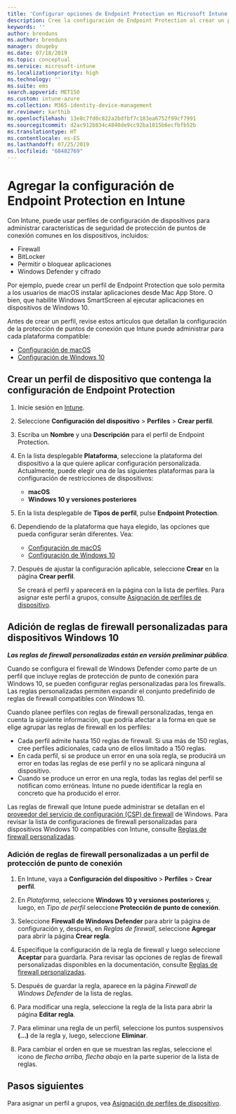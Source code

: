 ```yaml
---
title: 'Configurar opciones de Endpoint Protection en Microsoft Intune: Azure | Microsoft Docs'
description: Cree la configuración de Endpoint Protection al crear un perfil de dispositivo de macOS o Windows 10 en Microsoft Intune.
keywords: ''
author: brenduns
ms.author: brenduns
manager: dougeby
ms.date: 07/18/2019
ms.topic: conceptual
ms.service: microsoft-intune
ms.localizationpriority: high
ms.technology: ''
ms.suite: ems
search.appverid: MET150
ms.custom: intune-azure
ms.collection: M365-identity-device-management
mr.reviewer: karthib
ms.openlocfilehash: 13e8c7fd0c822a2bdfbf7c183ea6752f99cf7991
ms.sourcegitcommit: d2ac912b834c4840de9cc92ba1815b6ecfbfb52b
ms.translationtype: HT
ms.contentlocale: es-ES
ms.lasthandoff: 07/25/2019
ms.locfileid: "68482769"
---
```

# <a name="add-endpoint-protection-settings-in-intune"></a>Agregar la configuración de Endpoint Protection en Intune  

Con Intune, puede usar perfiles de configuración de dispositivos para administrar características de seguridad de protección de puntos de conexión comunes en los dispositivos, incluidos:  
- Firewall   
- BitLocker  
- Permitir o bloquear aplicaciones  
- Windows Defender y cifrado  

Por ejemplo, puede crear un perfil de Endpoint Protection que solo permita a los usuarios de macOS instalar aplicaciones desde Mac App Store. O bien, que habilite Windows SmartScreen al ejecutar aplicaciones en dispositivos de Windows 10.  

Antes de crear un perfil, revise estos artículos que detallan la configuración de la protección de puntos de conexión que Intune puede administrar para cada plataforma compatible:  
   - [Configuración de macOS](endpoint-protection-macos.md)  
   - [Configuración de Windows 10](endpoint-protection-windows-10.md)  

## <a name="create-a-device-profile-containing-endpoint-protection-settings"></a>Crear un perfil de dispositivo que contenga la configuración de Endpoint Protection  

1. Inicie sesión en [Intune](https://go.microsoft.com/fwlink/?linkid=2090973).  
3. Seleccione **Configuración del dispositivo** > **Perfiles** > **Crear perfil**.  
4. Escriba un **Nombre** y una **Descripción** para el perfil de Endpoint Protection.  
5. En la lista desplegable **Plataforma**, seleccione la plataforma del dispositivo a la que quiere aplicar configuración personalizada. Actualmente, puede elegir una de las siguientes plataformas para la configuración de restricciones de dispositivos:  
   - **macOS**  
   - **Windows 10 y versiones posteriores**  
6. En la lista desplegable de **Tipos de perfil**, pulse **Endpoint Protection**.  
7. Dependiendo de la plataforma que haya elegido, las opciones que pueda configurar serán diferentes. Vea:  
   - [Configuración de macOS](endpoint-protection-macos.md)  
   - [Configuración de Windows 10](endpoint-protection-windows-10.md)  

8. Después de ajustar la configuración aplicable, seleccione **Crear** en la página **Crear perfil**.  

   Se creará el perfil y aparecerá en la página con la lista de perfiles. Para asignar este perfil a grupos, consulte [Asignación de perfiles de dispositivo](device-profile-assign.md).  

## <a name="add-custom-firewall-rules-for-windows-10-devices"></a>Adición de reglas de firewall personalizadas para dispositivos Windows 10  
***Las reglas de firewall personalizadas están en versión preliminar pública***.  

Cuando se configura el firewall de Windows Defender como parte de un perfil que incluye reglas de protección de punto de conexión para Windows 10, se pueden configurar reglas personalizadas para los firewalls. Las reglas personalizadas permiten expandir el conjunto predefinido de reglas de firewall compatibles con Windows 10.  

Cuando planee perfiles con reglas de firewall personalizadas, tenga en cuenta la siguiente información, que podría afectar a la forma en que se elige agrupar las reglas de firewall en los perfiles:  
- Cada perfil admite hasta 150 reglas de firewall. Si usa más de 150 reglas, cree perfiles adicionales, cada uno de ellos limitado a 150 reglas.  
- En cada perfil, si se produce un error en una sola regla, se producirá un error en todas las reglas de ese perfil y no se aplicará ninguna al dispositivo.  
- Cuando se produce un error en una regla, todas las reglas del perfil se notifican como erróneas. Intune no puede identificar la regla en concreto que ha producido el error.  

Las reglas de firewall que Intune puede administrar se detallan en el [proveedor del servicio de configuración (CSP) de firewall]( https://docs.microsoft.com/windows/client-management/mdm/firewall-csp) de Windows. Para revisar la lista de configuraciones de firewall personalizadas para dispositivos Windows 10 compatibles con Intune, consulte [Reglas de firewall personalizadas](endpoint-protection-windows-10.md#firewall-rules).  

### <a name="to-add-custom-firewall-rules-to-an-endpoint-protection-profile"></a>Adición de reglas de firewall personalizadas a un perfil de protección de punto de conexión  

1. En Intune, vaya a **Configuración del dispositivo** > **Perfiles** > **Crear perfil**.  

2. En *Plataforma*, seleccione **Windows 10 y versiones posteriores** y, luego, en *Tipo de perfil* seleccione **Protección de punto de conexión**.  

3. Seleccione **Firewall de Windows Defender** para abrir la página de configuración y, después, en *Reglas de firewall*, seleccione **Agregar** para abrir la página **Crear regla**.  

4. Especifique la configuración de la regla de firewall y luego seleccione **Aceptar** para guardarla. Para revisar las opciones de reglas de firewall personalizadas disponibles en la documentación, consulte [Reglas de firewall personalizadas](endpoint-protection-windows-10.md#firewall-rules).  

5. Después de guardar la regla, aparece en la página *Firewall de Windows Defender* de la lista de reglas.  

6. Para modificar una regla, seleccione la regla de la lista para abrir la página **Editar regla**.  

7. Para eliminar una regla de un perfil, seleccione los puntos suspensivos **(...)** de la regla y, luego, seleccione **Eliminar**.  

8. Para cambiar el orden en que se muestran las reglas, seleccione el icono de *flecha arriba, flecha abajo* en la parte superior de la lista de reglas.  


## <a name="next-steps"></a>Pasos siguientes  

Para asignar un perfil a grupos, vea [Asignación de perfiles de dispositivo](device-profile-assign.md).  
